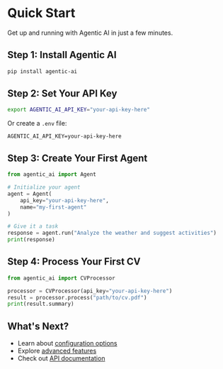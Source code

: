 # Quick Start

Get up and running with Agentic AI in just a few minutes.

## Step 1: Install Agentic AI

```bash
pip install agentic-ai
```

## Step 2: Set Your API Key

```bash
export AGENTIC_AI_API_KEY="your-api-key-here"
```

Or create a `.env` file:

```env
AGENTIC_AI_API_KEY=your-api-key-here
```

## Step 3: Create Your First Agent

```python
from agentic_ai import Agent

# Initialize your agent
agent = Agent(
    api_key="your-api-key-here",
    name="my-first-agent"
)

# Give it a task
response = agent.run("Analyze the weather and suggest activities")
print(response)
```

## Step 4: Process Your First CV

```python
from agentic_ai import CVProcessor

processor = CVProcessor(api_key="your-api-key-here")
result = processor.process("path/to/cv.pdf")
print(result.summary)
```

## What's Next?

- Learn about [configuration options](configuration.md)
- Explore [advanced features](../features/ai-agents.md)
- Check out [API documentation](../api/overview.md)
